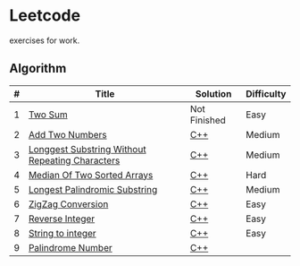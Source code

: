 # Leetcode
exercises for work.

## Algorithm
| # | Title | Solution | Difficulty |
|---| ------| ---------| -----------|
| 1 | [Two Sum](https://leetcode.com/problems/two-sum/) | Not Finished | Easy |
| 2 | [Add Two Numbers](https://leetcode.com/problems/add-two-numbers/)| [C++](medium/add_two_numbers.cpp) | Medium|
| 3 | [Longgest Substring Without Repeating Characters](https://leetcode.com/problems/longest-substring-without-repeating-characters/)| [C++](medium/Longest_substring_without_repeating_characters.cc)| Medium |
| 4 | [Median Of Two Sorted Arrays](https://leetcode.com/problems/median-of-two-sorted-arrays/)| [C++](hard/median_of_two_sorted_arrays.cc)| Hard|
| 5 | [Longest Palindromic Substring](https://leetcode.com/problems/longest-palindromic-substring/) | [C++](medium/longest_palindromic_substring.cc)| Medium|
| 6 | [ZigZag Conversion](https://leetcode.com/problems/zigzag-conversion/) | [C++](easy/zigzag_conversion.cc)| Easy |
| 7 | [Reverse Integer](https://leetcode.com/problems/reverse-integer/) | [C++](easy/reverse_integer.cc)| Easy |
| 8 | [String to integer](https://leetcode.com/problems/string-to-integer-atoi/) | [C++](easy/string_to_integer.cc)|Easy|
| 9 | [Palindrome Number](https://leetcode.com/problems/palindrome-number/) | [C++](easy/palindrome_number.cc)||
